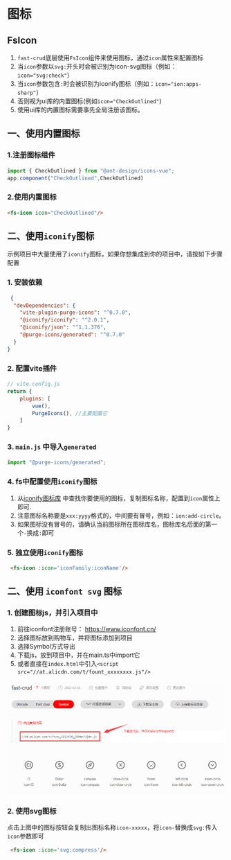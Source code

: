 # 图标

## FsIcon

1. `fast-crud`底层使用`FsIcon`组件来使用图标，通过`icon`属性来配置图标
2. 当`icon`参数以`svg:`开头时会被识别为icon-svg图标（例如：`icon="svg:check"`）
3. 当`icon`参数包含`:`时会被识别为iconify图标（例如：`icon="ion:apps-sharp"`）
4. 否则视为ui库的内置图标(例如`icon="CheckOutlined"`)
5. 使用ui库的内置图标需要事先全局注册该图标。

## 一、使用内置图标
### 1.注册图标组件
```js
import { CheckOutlined } from "@ant-design/icons-vue"; 
app.component("CheckOutlined",CheckOutlined)
```
### 2.使用内置图标
```html
<fs-icon icon="CheckOutlined"/>
```



## 二、使用`iconify`图标

示例项目中大量使用了`iconify`图标，如果你想集成到你的项目中，请按如下步骤配置

### 1. 安装依赖

```json
 {
  "devDependencies": {
    "vite-plugin-purge-icons": "^0.7.0",
    "@iconify/iconify": "^2.0.1",
    "@iconify/json": "^1.1.376",
    "@purge-icons/generated": "^0.7.0"
  }
}

```

### 2. 配置vite插件
```js
// vite.config.js
return {
    plugins: [
        vue(),
        PurgeIcons(), //主要配置它
    ]
}
```

### 3. `main.js` 中导入`generated`
```js
import "@purge-icons/generated";
```

### 4. fs中配置使用`iconify`图标

1. 从[iconify图标库](https://iconify.design/icon-sets/ion/) 中查找你要使用的图标，复制图标名称，配置到`icon`属性上即可.
2. 注意图标名称要是`xxx:yyyy`格式的，中间要有冒号，例如：`ion:add-circle`。
3. 如果图标没有冒号的，请确认当前图标所在图标库名，图标库名后面的第一个`-`换成`:`即可

   
### 5. 独立使用`iconify`图标
```html
 <fs-icon :icon='iconFamily:iconName'/>
```



## 二、使用 `iconfont svg` 图标

### 1. 创建图标js，并引入项目中
1. 前往iconfont注册账号： https://www.iconfont.cn/
2. 选择图标放到购物车，并将图标添加到项目
3. 选择Symbol方式导出
4. 下载js，放到项目中，并在main.ts中import它
5. 或者直接在`index.html`中引入`<script  src="//at.alicdn.com/t/fount_xxxxxxxx.js"/>`

![](../../../../images/iconfont.png)

### 2. 使用svg图标
点击上图中的图标按钮会复制出图标名称`icon-xxxxx`，将`icon-`替换成`svg:`传入`icon`参数即可
```html
 <fs-icon :icon='svg:compress'/>
```
